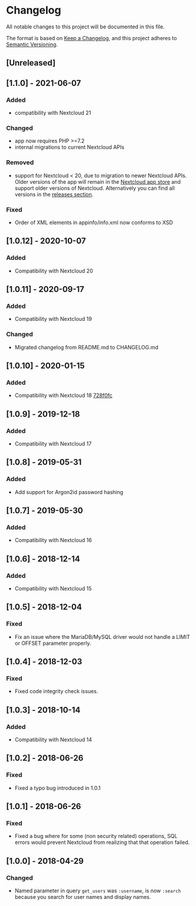 # Changelog
All notable changes to this project will be documented in this file.

The format is based on [Keep a Changelog](https://keepachangelog.com/en/1.0.0/),
and this project adheres to [Semantic Versioning](https://semver.org/spec/v2.0.0.html).

## [Unreleased]

## [1.1.0] - 2021-06-07
### Added
- compatibility with Nextcloud 21

### Changed
* app now requires PHP >=7.2
* internal migrations to current Nextcloud APIs

### Removed
* support for Nextcloud < 20, due to migration to newer Nextcloud APIs. Older versions of the app will remain in the [Nextcloud app store](https://apps.nextcloud.com/apps/user_backend_sql_raw) and support older versions of Nextcloud. Alternatively you can find all versions in the [releases section](https://github.com/PanCakeConnaisseur/user_backend_sql_raw/releases).

### Fixed
- Order of XML elements in appinfo/info.xml now conforms to XSD

## [1.0.12] - 2020-10-07
### Added
- Compatibility with Nextcloud 20

## [1.0.11] - 2020-09-17
### Added
- Compatibility with Nextcloud 19

### Changed
- Migrated changelog from README.md to CHANGELOG.md


## [1.0.10] - 2020-01-15
### Added
- Compatibility with Nextcloud 18
  [728f0fc](https://github.com/PanCakeConnaisseur/user_backend_sql_raw/commit/728f0fc13f4d2ecdc48dde2685d5962f1713fef5)

## [1.0.9] - 2019-12-18
### Added
- Compatibility with Nextcloud 17

## [1.0.8] - 2019-05-31
### Added
- Add support for Argon2id password hashing

## [1.0.7] - 2019-05-30
### Added
- Compatibility with Nextcloud 16

## [1.0.6] - 2018-12-14
### Added
- Compatibility with Nextcloud 15

## [1.0.5] - 2018-12-04
### Fixed
- Fix an issue where the MariaDB/MySQL driver would not handle a LIMIT or OFFSET parameter properly.

## [1.0.4] - 2018-12-03
### Fixed
- Fixed code integrity check issues.

## [1.0.3] - 2018-10-14
### Added
- Compatibility with Nextcloud 14

## [1.0.2] - 2018-06-26
### Fixed
- Fixed a typo bug introduced in 1.0.1

## [1.0.1] - 2018-06-26
### Fixed
- Fixed a bug where for some (non security related) operations, SQL errors would prevent Nextcloud
from realizing that that operation failed.

## [1.0.0] - 2018-04-29
### Changed
- Named parameter in query `get_users` was `:username`, is now `:search` because you search for
user names and display names.
